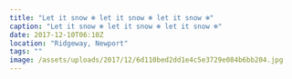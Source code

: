 ```yaml
---
title: "Let it snow ❄️ let it snow ❄️ let it snow ❄️"
caption: "Let it snow ❄️ let it snow ❄️ let it snow ❄️"
date: 2017-12-10T06:10Z
location: "Ridgeway, Newport"
tags: ""
image: /assets/uploads/2017/12/6d110bed2dd1e4c5e3729e084b6bb204.jpg
---
```

